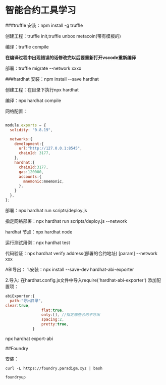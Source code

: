 # 智能合约工具学习


###truffle 
安装：npm install -g truffle

创建工程：truffle init,truffle unbox metacoin(带有模板的)


编译：truffle compile

**在编译过程中出现错误的话修改完以后要重新打开vscode重新编译**

部署：truffle migrate --network xxxx
    

###hardhat
安装：npm install --save hardhat

创建工程：在目录下执行npx hardhat

编译：npx hardhat compile

网络配置：


```js

module.exports = {
  solidity: "0.8.19",

  networks:{
    development:{
      url:"http://127.0.0.1:8545",
      chainId: 3177,
    },
    hardhat:{
      chainId:3177,
      gas:120000,
      accounts:{
        mnemonic:mnemonic,
      },
    }
  },
};

```

部署：npx hardhat run scripts/deploy.js

指定网络部署：npx hardhat run scripts/deploy.js --network 

hardhat 节点：npx hardhat node 

运行测试用例：npx hardhat test


代码验证：npx hardhat verify address(部署的合约地址) [param] --network xxx


ABI导出：
1.安装：npx install --save-dev hardhat-abi-exporter

2.导入: 在hardhat.config.js文件中导入require('hardhat-abi-exporter')
  添加配置项：
  
```js
abiExporter:{
  path:"导出目录",
clear:true,
                flat:true,
                only:[], //指定哪些合约不导出
                spacing:2,
                pretty:true,
            }

```            
npx hardhat export-abi



##Foundry

安装：

```
curl -L https://foundry.paradigm.xyz | bash

foundryup
```
     

























































